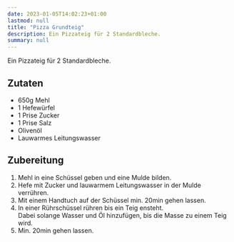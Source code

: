 ```yaml
---
date: 2023-01-05T14:02:23+01:00
lastmod: null
title: "Pizza Grundteig"
description: Ein Pizzateig für 2 Standardbleche.
summary: null
---
```


Ein Pizzateig für 2 Standardbleche.

## Zutaten

- 650g Mehl
- 1 Hefewürfel
- 1 Prise Zucker
- 1 Prise Salz
- Olivenöl
- Lauwarmes Leitungswasser

## Zubereitung

1. Mehl in eine Schüssel geben und eine Mulde bilden.
2. Hefe mit Zucker und lauwarmem Leitungswasser in der Mulde verrühren.
3. Mit einem Handtuch auf der Schüssel min. 20min gehen lassen.
4. In einer Rührschüssel rühren bis ein Teig ensteht.  
   Dabei solange Wasser und Öl hinzufügen, bis die Masse zu einem Teig wird.
5. Min. 20min gehen lassen.
